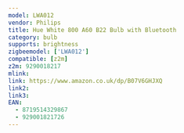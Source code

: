 ```yaml
---
model: LWA012
vendor: Philips
title: Hue White 800 A60 B22 Bulb with Bluetooth
category: bulb
supports: brightness
zigbeemodel: ['LWA012']
compatible: [z2m]
z2m: 9290018217
mlink: 
link: https://www.amazon.co.uk/dp/B07V6GHJXQ
link2: 
link3: 
EAN:
  - 8719514329867
  - 929001821726
---
```

